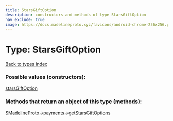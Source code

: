 ```yaml
---
title: StarsGiftOption
description: constructors and methods of type StarsGiftOption
nav_exclude: true
image: https://docs.madelineproto.xyz/favicons/android-chrome-256x256.png
---
```

# Type: StarsGiftOption
[Back to types index](index.html)



### Possible values (constructors):

[starsGiftOption](/API_docs/constructors/starsGiftOption.html)  



### Methods that return an object of this type (methods):

[$MadelineProto->payments->getStarsGiftOptions](/API_docs/methods/payments.getStarsGiftOptions.html)  



